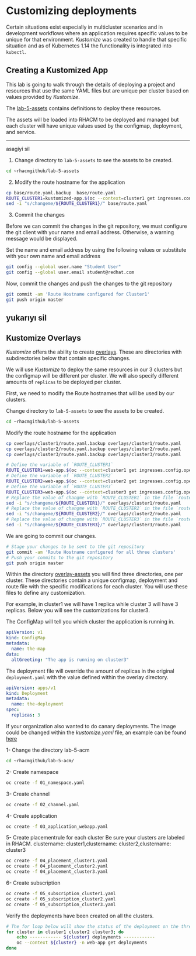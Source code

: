 # Customizing deployments
Certain situations exist especially in multicluster scenarios and in development workflows where an application requires specific values to be unique for that environment.
*Kustomize* was created to handle that specific situation and as of Kubernetes 1.14 the functionality is integrated into `kubectl`.

<a id="markdown-creating-kustomized-apps" name="creating-kustomized-apps"></a>
## Creating a Kustomized App
This lab is going to walk through the details of deploying a project and resources that use the same YAML files but are unique per cluster based on values provided by *Kustomize*.

The [lab-5-assets](./lab-5-assets/base) contains definitions to deploy these resources.

The assets will be loaded into RHACM to be deployed and managed but each cluster will have unique values used by the configmap, deployment, and service.

----
asagiyi sil 
1. Change directory to `lab-5-assets` to see the assets to be created.

~~~sh
cd ~rhacmgithub/lab-5-assets
~~~

2. Modify the route hostname for the application

~~~sh
cp base/route.yaml.backup  base/route.yaml
ROUTE_CLUSTER1=kustomized-app.$(oc --context=cluster1 get ingresses.config.openshift.io cluster -o jsonpath='{ .spec.domain }')
sed -i "s/changeme/${ROUTE_CLUSTER1}/" base/route.yaml
~~~

3. Commit the changes

Before we can commit the changes in the git repository, we must configure the git client with your name and email address. Otherwise, a warning message would be displayed.

Set the name and email address by using the following values or substitute with your own name and email address

~~~sh
git config --global user.name "Student User"
git config --global user.email student@redhat.com
~~~

Now, commit the changes and push the changes to the git repository

~~~sh
git commit -am 'Route Hostname configured for Cluster1'
git push origin master
~~~

yukarıyı sil
----
## Kustomize Overlays
*Kustomize* offers the ability to create [overlays](https://github.com/kubernetes-sigs/kustomize/blob/master/docs/glossary.md#overlay). These are directories with subdirectories below that contain specific changes.

We will use *Kustomize* to deploy the same resources in our 3 clusters but the configmap will be different per cluster. We will also specify different amounts of `replicas` to be deployed per cluster.

First, we need to modify the Route hostnames that will be used by our clusters.

Change directory to `lab-5-assets` to see the assets to be created.
~~~sh
cd ~rhacmgithub/lab-5-assets
~~~

Modify the route hostname for the application
~~~sh
cp overlays/cluster1/route.yaml.backup overlays/cluster1/route.yaml
cp overlays/cluster2/route.yaml.backup overlays/cluster2/route.yaml
cp overlays/cluster3/route.yaml.backup overlays/cluster3/route.yaml

# Define the variable of `ROUTE_CLUSTER1`
ROUTE_CLUSTER1=web-app.$(oc --context=cluster1 get ingresses.config.openshift.io cluster -o jsonpath='{ .spec.domain }')
# Define the variable of `ROUTE_CLUSTER2`
ROUTE_CLUSTER2=web-app.$(oc --context=cluster2 get ingresses.config.openshift.io cluster -o jsonpath='{ .spec.domain }')
# Define the variable of `ROUTE_CLUSTER3`
ROUTE_CLUSTER3=web-app.$(oc --context=cluster3 get ingresses.config.openshift.io cluster -o jsonpath='{ .spec.domain }')
# Replace the value of changme with `ROUTE_CLUSTER1` in the file `route.yaml`
sed -i "s/changeme/${ROUTE_CLUSTER1}/" overlays/cluster1/route.yaml
# Replace the value of changme with `ROUTE_CLUSTER2` in the file `route.yaml`
sed -i "s/changeme/${ROUTE_CLUSTER2}/" overlays/cluster2/route.yaml
# Replace the value of changme with `ROUTE_CLUSTER3` in the file `route.yaml`
sed -i "s/changeme/${ROUTE_CLUSTER3}/" overlays/cluster3/route.yaml
~~~

We are going to commit our changes.

~~~sh
# Stage your changes to be sent to the git repository
git commit -am 'Route Hostname configured for all three clusters'
# Push your commits to the git repository
git push origin master
~~~

Within the directory [overlay-assets](./lab-5-assets/overlay-assets/overlays) you will find three directories, one per cluster. These directories contain a unique configmap, deployment and route file with the specific modifications for each cluster. You will use these files to define any customization.

For example, in cluster1 we will have 1 replica while cluster 3 will have 3 replicas. Below you will see the customizations for cluster3.

The ConfigMap will tell you which cluster the application is running in.

~~~yaml
apiVersion: v1
kind: ConfigMap
metadata:
  name: the-map
data:
  altGreeting: "The app is running on cluster3"
~~~

The deployment file will override the amount of replicas in the original `deployment.yaml` with the value defined within the overlay directory.

~~~yaml
apiVersion: apps/v1
kind: Deployment
metadata:
  name: the-deployment
spec:
  replicas: 3
~~~

If your organization also wanted to do canary deployments. The image could be changed within the *kustomize.yaml* file, an example can be found [here](https://github.com/kubernetes-sigs/kustomize/tree/master/examples/transformerconfigs#images-transformer)


1- Change the directory lab-5-acm
~~~sh
cd ~rhacmgithub/lab-5-acm/
~~~

2- Create namespace
~~~sh
oc create -f 01_namespace.yaml
~~~

3- Create channel
~~~sh
oc create -f 02_channel.yaml
~~~

4- Create application
~~~sh
oc create -f 03_application_webapp.yaml
~~~

5- Create placementrule for  each cluster
Be sure your clusters are labeled in RHACM. clustername: cluster1,clustername: cluster2,clustername: cluster3
~~~sh
oc create -f 04_placement_cluster1.yaml
oc create -f 04_placement_cluster2.yaml
oc create -f 04_placement_cluster3.yaml
~~~

6- Create subscription
~~~sh
oc create -f 05_subscription_cluster1.yaml
oc create -f 05_subscription_cluster2.yaml
oc create -f 05_subscription_cluster3.yaml

~~~


Verify the deployments have been created on all the clusters.

~~~sh
# The for loop below will show the status of the deployment on the three clusters
for cluster in cluster1 cluster2 cluster3; do
    echo ------------ ${cluster} deployments ------------
    oc --context ${cluster} -n web-app get deployments
done
~~~
